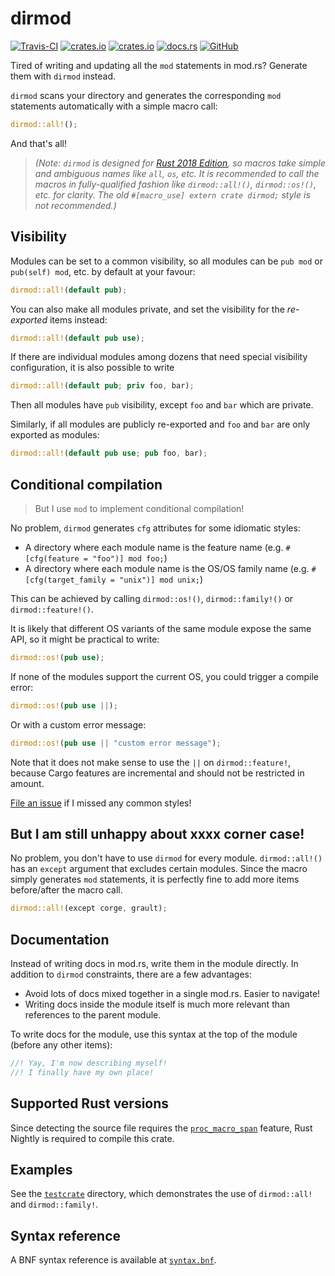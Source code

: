 
# dirmod
[![Travis-CI](https://travis-ci.com/SOF3/dirmod.svg?branch=master)](https://travis-ci.om/SOF3/dirmod)
[![crates.io](https://img.shields.io/crates/v/dirmod.svg)](https://crates.io/crates/dirmod)
[![crates.io](https://img.shields.io/crates/d/dirmod.svg)](https://crates.io/crates/dirmod)
[![docs.rs](https://docs.rs/dirmod/badge.svg)](https://sof3.github.io/dirmod/)
[![GitHub](https://img.shields.io/github/stars/SOF3/dirmod?style=social)](https://github.com/SOF3/dirmod)

Tired of writing and updating all the `mod` statements in mod.rs?
Generate them with `dirmod` instead.

`dirmod` scans your directory and generates the corresponding `mod` statements automatically
with a simple macro call:

```rust
dirmod::all!();
```

And that's all!

> *(Note: `dirmod` is designed for [Rust 2018 Edition][rust-2018],
so macros take simple and ambiguous names like `all`, `os`, etc.
It is recommended to call the macros in fully-qualified fashion
like `dirmod::all!()`, `dirmod::os!()`, etc. for clarity.
The old `#[macro_use] extern crate dirmod;` style is not recommended.)*

## Visibility
Modules can be set to a common visibility,
so all modules can be `pub mod` or `pub(self) mod`, etc. by default at your favour:

```rust
dirmod::all!(default pub);
```

You can also make all modules private, and set the visibility for the *re-exported* items instead:

```rust
dirmod::all!(default pub use);
```

If there are individual modules among dozens that need special visibility configuration,
it is also possible to write

```rust
dirmod::all!(default pub; priv foo, bar);
```

Then all modules have `pub` visibility,
except `foo` and `bar` which are private.

Similarly, if all modules are publicly re-exported and `foo` and `bar` are only exported as modules:
```rust
dirmod::all!(default pub use; pub foo, bar);
```

## Conditional compilation
> But I use `mod` to implement conditional compilation!

No problem, `dirmod` generates `cfg` attributes for some idiomatic styles:
- A directory where each module name is the feature name (e.g. `#[cfg(feature = "foo")] mod foo;`)
- A directory where each module name is the OS/OS family name (e.g. `#[cfg(target_family = "unix")] mod unix;`)

This can be achieved by calling `dirmod::os!()`, `dirmod::family!()` or `dirmod::feature!()`.

It is likely that different OS variants of the same module expose the same API,
so it might be practical to write:

```rust
dirmod::os!(pub use);
```

If none of the modules support the current OS, you could trigger a compile error:

```rust
dirmod::os!(pub use ||);
```

Or with a custom error message:

```rust
dirmod::os!(pub use || "custom error message");
```

Note that it does not make sense to use the `||` on `dirmod::feature!`,
because Cargo features are incremental and should not be restricted in amount.

[File an issue][gh-issues] if I missed any common styles!

## But I am still unhappy about xxxx corner case!
No problem, you don't have to use `dirmod` for every module.
`dirmod::all!()` has an `except` argument that excludes certain modules.
Since the macro simply generates `mod` statements,
it is perfectly fine to add more items before/after the macro call.

```rust
dirmod::all!(except corge, grault);
```

## Documentation
Instead of writing docs in mod.rs, write them in the module directly.
In addition to `dirmod` constraints, there are a few advantages:

- Avoid lots of docs mixed together in a single mod.rs. Easier to navigate!
- Writing docs inside the module itself is much more relevant than references to the parent module.

To write docs for the module, use this syntax at the top of the module (before any other items):

```rust
//! Yay, I'm now describing myself!
//! I finally have my own place!
```

## Supported Rust versions
Since detecting the source file requires the [`proc_macro_span`][proc-macro-span-issue] feature,
Rust Nightly is required to compile this crate.

## Examples
See the [`testcrate`][testcrate-blob] directory, which demonstrates the use of `dirmod::all!` and `dirmod::family!`.

## Syntax reference
A BNF syntax reference is available at [`syntax.bnf`][bnf-blob].

[rust-2018]: https://doc.rust-lang.org/edition-guide/rust-2018/index.html
[gh-issues]: https://github.com/SOF3/dirmod
[proc-macro-span-issue]: https://github.com/rust-lang/rust/issues/54725
[testcrate-blob]: https://github.com/SOF3/dirmod/tree/master/testcrate
[bnf-blob]: https://github.com/SOF3/dirmod/blob/master/syntax.bnf
